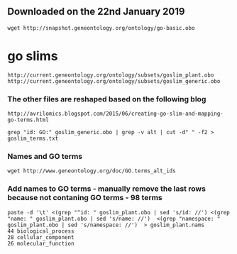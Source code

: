 ## Downloaded on the 22nd January 2019

```
wget http://snapshot.geneontology.org/ontology/go-basic.obo

```

# go slims 
```
http://current.geneontology.org/ontology/subsets/goslim_plant.obo
http://current.geneontology.org/ontology/subsets/goslim_generic.obo
```

### The other files are reshaped based on the following blog
```
http://avrilomics.blogspot.com/2015/06/creating-go-slim-and-mapping-go-terms.html
```

```
grep "id: GO:" goslim_generic.obo | grep -v alt | cut -d" " -f2 > goslim_terms.txt
```

### Names and GO terms
```
wget http://www.geneontology.org/doc/GO.terms_alt_ids
```

### Add names to GO terms - manually remove the last rows because not contaning GO terms - 98 terms
```
paste -d '\t' <(grep "^id: " goslim_plant.obo | sed 's/id: //') <(grep "name: " goslim_plant.obo | sed 's/name: //')  <(grep "namespace: " goslim_plant.obo | sed 's/namespace: //')  > goslim_plant.nams 
44 biological_process
28 cellular_component
26 molecular_function
```
